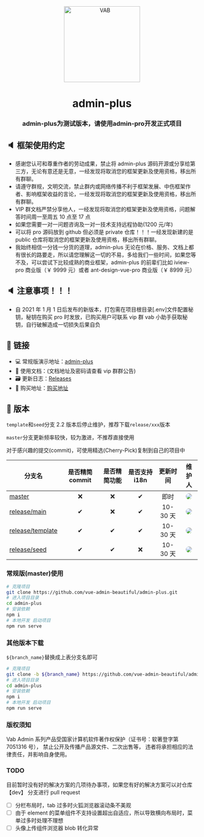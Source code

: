 <div align="center"><img width="200" src="https://gitee.com/chu1204505056/image/raw/master/logo/vab.svg" alt="VAB"/>
<h1> admin-plus</h1>
<h3> admin-plus为测试版本，请使用admin-pro开发正式项目</h3>
</div>

## 🔈 框架使用约定

- 感谢您认可和尊重作者的劳动成果，禁止将 admin-plus 源码开源或分享给第三方，无论有意还是无意，一经发现将取消您的框架更新及使用资格，移出所有群聊。
- 请遵守群规，文明交流，禁止群内或网络传播不利于框架发展、中伤框架作者、影响框架收益的言论，一经发现将取消您的框架更新及使用资格，移出所有群聊。
- VIP 群文档严禁分享他人，一经发现将取消您的框架更新及使用资格，问题解答时间周一至周五 10 点至 17 点
- 如果您需要一对一问题咨询及一对一技术支持远程协助(1200 元/年)
- 可以将 pro 源码放到 github 但必须是 private 仓库！！！一经发现新建的是 public 仓库将取消您的框架更新及使用资格，移出所有群聊。
- 我始终相信一分钱一分货的道理，admin-plus 无论在价格、服务、文档上都有很长的路要走，所以请您理解这一切的不易，多给我们一些时间，如果您等不及，可以尝试下比较成熟的商业框架，admin-plus 的前辈们比如 iview-pro 商业版（￥ 9999 元）或者 ant-design-vue-pro 商业版（￥ 8999 元）

## 🔈 注意事项！！！

- 自 2021 年 1 月 1 日后发布的新版本，打包需在项目根目录[.env]文件配置秘钥，秘钥在购买 pro 时发放，已购买用户可联系 vip 群 vab 小助手获取秘钥，自行破解造成一切损失后果自负

## 🔗 链接

- 💻 常规版演示地址：[admin-plus](https://chu1204505056.gitee.io/admin-pro/)
- 📝 使用文档：(文档地址及密码请查看 vip 群群公告)
- 🗃 更新日志：[Releases](https://github.com/vue-admin-beautiful/admin-pro/releases)
- 📌 购买地址：[购买地址](http://vue-admin-beautiful.com/authorization/)

## 🌱 版本

`template`和`seed`分支 2.2 版本后停止维护，推荐下载`release/xxx`版本

`master`分支更新频率较快，较为激进，不推荐直接使用

对于感兴趣的提交(commit)，可使用精选(Cherry-Pick)复制到自己的项目中

| 分支名                                                                                      | 是否精简 commit | 是否精简功能 | 是否支持 i18n | 更新时间 |                                                                                                  维护人                                                                                                   |
| ------------------------------------------------------------------------------------------- | :-------------: | :----------: | :-----------: | :------: | :-------------------------------------------------------------------------------------------------------------------------------------------------------------------------------------------------------: |
| [master](https://github.com/vue-admin-beautiful/admin-plus/)                                |       ❌        |      ❌      |       ✔       |   即时   | <a href="https://github.com/chuzhixin" target="_blank"><img style="border-radius:999px" src="https://avatars3.githubusercontent.com/u/26647258?s=50&u=753921fb23f418996dffd6196e89729fcb2329ed&v=4"/></a> |
| [release/main](https://github.com/vue-admin-beautiful/admin-plus/tree/release/main)         |        ✔        |      ❌      |       ✔       | 10-30 天 |  <a href="https://github.com/fwfmiao" target="_blank"><img style="border-radius:999px" src="https://avatars3.githubusercontent.com/u/29328241?s=50&u=bb0977b405ccf1a101ce4e18e4fb8d958854ca60&v=4"/></a>  |
| [release/template](https://github.com/vue-admin-beautiful/admin-plus/tree/release/template) |        ✔        |      ✔       |       ✔       | 10-30 天 |  <a href="https://github.com/fwfmiao" target="_blank"><img style="border-radius:999px" src="https://avatars3.githubusercontent.com/u/29328241?s=50&u=bb0977b405ccf1a101ce4e18e4fb8d958854ca60&v=4"/></a>  |
| [release/seed](https://github.com/vue-admin-beautiful/admin-plus/tree/release/seed)         |        ✔        |      ✔       |      ❌       | 10-30 天 |  <a href="https://github.com/fwfmiao" target="_blank"><img style="border-radius:999px" src="https://avatars3.githubusercontent.com/u/29328241?s=50&u=bb0977b405ccf1a101ce4e18e4fb8d958854ca60&v=4"/></a>  |

### 常规版(master)使用

```bash
# 克隆项目
git clone https://github.com/vue-admin-beautiful/admin-plus.git
# 进入项目目录
cd admin-plus
# 安装依赖
npm i
# 本地开发 启动项目
npm run serve
```

### 其他版本下载

`${branch_name}`替换成上表分支名即可

```bash
# 克隆项目
git clone -b ${branch_name} https://github.com/vue-admin-beautiful/admin-plus.git
# 进入项目目录
cd admin-plus
# 安装依赖
npm i
# 本地开发 启动项目
npm run serve
```

### 版权须知

Vab Admin 系列产品受国家计算机软件著作权保护（证书号：软著登字第 7051316 号），
禁止公开及传播产品源文件、二次出售等，
违者将承担相应的法律责任，并影响自身使用。

### TODO

目前暂时没有好的解决方案的几项待办事项，如果您有好的解决方案可以对仓库 【dev】 分支进行 pull request

- [ ] 分栏布局时，tab 过多时火狐浏览器滚动条不美观
- [ ] 由于 element 的菜单组件不支持设置超出自适应，所以导致横向布局时，菜单过多时处理不理想
- [ ] 头像上传组件浏览器 blob 转化异常
